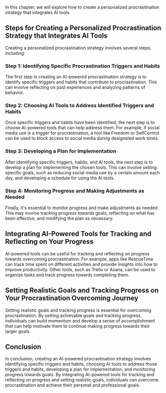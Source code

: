 
In this chapter, we will explore how to create a personalized procrastination strategy that integrates AI tools.

Steps for Creating a Personalized Procrastination Strategy that Integrates AI Tools
-----------------------------------------------------------------------------------

Creating a personalized procrastination strategy involves several steps, including:

### Step 1: Identifying Specific Procrastination Triggers and Habits

The first step in creating an AI-powered procrastination strategy is to identify specific triggers and habits that contribute to procrastination. This can involve reflecting on past experiences and analyzing patterns of behavior.

### Step 2: Choosing AI Tools to Address Identified Triggers and Habits

Once specific triggers and habits have been identified, the next step is to choose AI-powered tools that can help address them. For example, if social media use is a trigger for procrastination, a tool like Freedom or SelfControl can be used to block access to social media during designated work times.

### Step 3: Developing a Plan for Implementation

After identifying specific triggers, habits, and AI tools, the next step is to develop a plan for implementing the chosen tools. This can involve setting specific goals, such as reducing social media use by a certain amount each day, and developing a schedule for using the AI tools.

### Step 4: Monitoring Progress and Making Adjustments as Needed

Finally, it's essential to monitor progress and make adjustments as needed. This may involve tracking progress towards goals, reflecting on what has been effective, and modifying the plan as necessary.

Integrating AI-Powered Tools for Tracking and Reflecting on Your Progress
-------------------------------------------------------------------------

AI-powered tools can be useful for tracking and reflecting on progress towards overcoming procrastination. For example, apps like RescueTime can track time spent on different activities and provide insights into how to improve productivity. Other tools, such as Trello or Asana, can be used to organize tasks and track progress towards completing them.

Setting Realistic Goals and Tracking Progress on Your Procrastination Overcoming Journey
----------------------------------------------------------------------------------------

Setting realistic goals and tracking progress is essential for overcoming procrastination. By setting achievable goals and tracking progress, individuals can build momentum and develop a sense of accomplishment that can help motivate them to continue making progress towards their larger goals.

Conclusion
----------

In conclusion, creating an AI-powered procrastination strategy involves identifying specific triggers and habits, choosing AI tools to address those triggers and habits, developing a plan for implementation, and monitoring progress towards goals. By integrating AI-powered tools for tracking and reflecting on progress and setting realistic goals, individuals can overcome procrastination and achieve their personal and professional goals.
